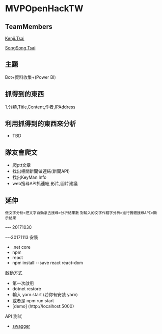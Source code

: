 # MVPOpenHackTW
## TeamMembers
[Kenji.Tsai]("")

[SongSong.Tsai]("")
## 主題
Bot+資料收集+(Power BI)
## 抓得到的東西
1.分類,Title,Content,作者,IPAddress
## 利用抓得到的東西來分析
- TBD
## 隊友會爬文
- 爬ptt文章
- 找出相關新聞做連結(新聞API)
- 找出KeyMan Info
- web搜尋API抓連結,影片,圖片建議

## 延伸
`做文字分析>把文字自動拿去搜尋>分析結果數`
`對輸入的文字作錯字分析>進行實體搜尋API>顯示結果`

--- 20171030

---20171113
安裝 
 - .net core
 - npm
 - react
  - npm install --save react react-dom

啟動方式
 - 第一次啟用
  - dotnet restore
 - 輸入 yarn start (若你有安裝 yarn)
 - 或者是 npm run start
 - [demo] (http://localhost:5000)

API 測試
 - [swagger](http://localhost:5000/swagger/)


